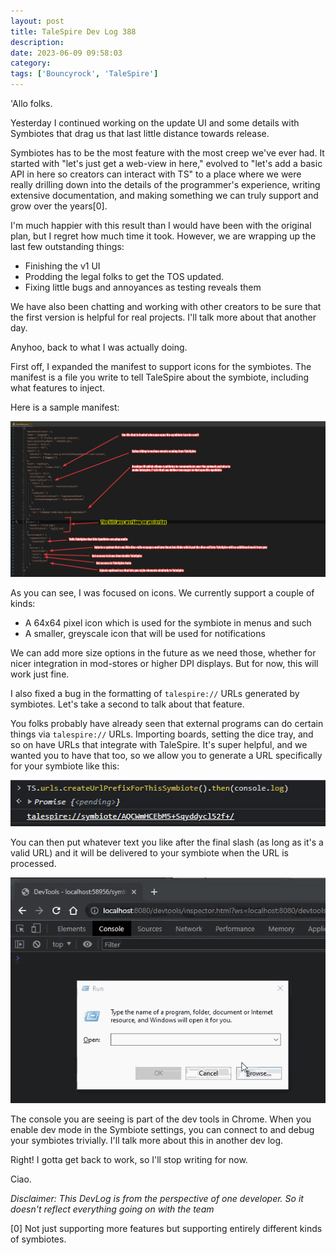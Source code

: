 ```yaml
---
layout: post
title: TaleSpire Dev Log 388
description:
date: 2023-06-09 09:58:03
category:
tags: ['Bouncyrock', 'TaleSpire']
---
```


'Allo folks.

Yesterday I continued working on the update UI and some details with Symbiotes that drag us that last little distance towards release.

Symbiotes has to be the most feature with the most creep we've ever had. It started with "let's just get a web-view in here," evolved to "let's add a basic API in here so creators can interact with TS" to a place where we were really drilling down into the details of the programmer's experience, writing extensive documentation, and making something we can truly support and grow over the years[0].

I'm much happier with this result than I would have been with the original plan, but I regret how much time it took. However, we are wrapping up the last few outstanding things:

- Finishing the v1 UI
- Prodding the legal folks to get the TOS updated.
- Fixing little bugs and annoyances as testing reveals them

We have also been chatting and working with other creators to be sure that the first version is helpful for real projects. I'll talk more about that another day.

Anyhoo, back to what I was actually doing.

First off, I expanded the manifest to support icons for the symbiotes. The manifest is a file you write to tell TaleSpire about the symbiote, including what features to inject.

Here is a sample manifest:

![manifest with some details on what does what and an indicator showing that I was working on icon support yesterday](/assets/images/manifest0.png)

As you can see, I was focused on icons. We currently support a couple of kinds:

- A 64x64 pixel icon which is used for the symbiote in menus and such
- A smaller, greyscale icon that will be used for notifications

We can add more size options in the future as we need those, whether for nicer integration in mod-stores or higher DPI displays. But for now, this will work just fine.

I also fixed a bug in the formatting of `talespire://` URLs generated by symbiotes. Let's take a second to talk about that feature.

You folks probably have already seen that external programs can do certain things via `talespire://` URLs. Importing boards, setting the dice tray, and so on have URLs that integrate with TaleSpire. It's super helpful, and we wanted you to have that too, so we allow you to generate a URL specifically for your symbiote like this:

![chrome dev tool console showing a call to TS.urls.createUrlPrefixForThisSymbiote](/assets/images/genSymbUrl0.png)

You can then put whatever text you like after the final slash (as long as it's a valid URL) and it will be delivered to your symbiote when the URL is processed.

![gif showing a url message being delivered to a symbiote](/assets/videos/sendSymbUrl0.gif)

The console you are seeing is part of the dev tools in Chrome. When you enable dev mode in the Symbiote settings, you can connect to and debug your symbiotes trivially. I'll talk more about this in another dev log.

Right! I gotta get back to work, so I'll stop writing for now.

Ciao.


*Disclaimer: This DevLog is from the perspective of one developer. So it doesn't reflect everything going on with the team*


[0] Not just supporting more features but supporting entirely different kinds of symbiotes.

